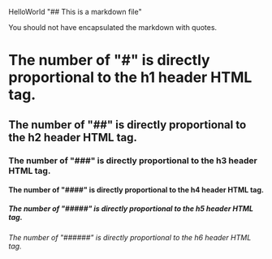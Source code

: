 HelloWorld
"## This is a markdown file"


You should not have encapsulated the markdown with quotes.

# The number of "#" is directly proportional to the h1 header HTML tag.
## The number of "##" is directly proportional to the h2 header HTML tag.
### The number of "###" is directly proportional to the h3 header HTML tag.
#### The number of "####" is directly proportional to the h4 header HTML tag.
##### The number of "#####" is directly proportional to the h5 header HTML tag.
###### The number of "######" is directly proportional to the h6 header HTML tag.
